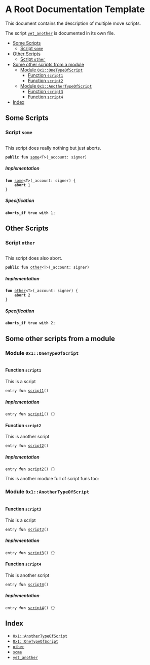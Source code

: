 

<a name="@A_Root_Documentation_Template_0"></a>

# A Root Documentation Template


This document contains the description of multiple move scripts.

The script <code><a href="root_template_script3.md#yet_another">yet_another</a></code> is documented in its own file.

-  [Some Scripts](#@Some_Scripts_1)
    -  [Script `some`](#some)
-  [Other Scripts](#@Other_Scripts_2)
    -  [Script `other`](#other)
-  [Some other scripts from a module](#@Some_other_scripts_from_a_module_3)
    -  [Module `0x1::OneTypeOfScript`](#0x1_OneTypeOfScript)
        -  [Function `script1`](#0x1_OneTypeOfScript_script1)
        -  [Function `script2`](#0x1_OneTypeOfScript_script2)
    -  [Module `0x1::AnotherTypeOfScript`](#0x1_AnotherTypeOfScript)
        -  [Function `script3`](#0x1_AnotherTypeOfScript_script3)
        -  [Function `script4`](#0x1_AnotherTypeOfScript_script4)
-  [Index](#@Index_4)



<a name="@Some_Scripts_1"></a>

## Some Scripts



<a name="some"></a>

### Script `some`



<pre><code></code></pre>


This script does really nothing but just aborts.


<pre><code><b>public</b> <b>fun</b> <a href="root.md#some">some</a>&lt;T&gt;(_account: signer)
</code></pre>



##### Implementation


<pre><code><b>fun</b> <a href="root.md#some">some</a>&lt;T&gt;(_account: signer) {
    <b>abort</b> 1
}
</code></pre>



##### Specification



<pre><code><b>aborts_if</b> <b>true</b> <b>with</b> 1;
</code></pre>





<a name="@Other_Scripts_2"></a>

## Other Scripts



<a name="other"></a>

### Script `other`



<pre><code></code></pre>


This script does also abort.


<pre><code><b>public</b> <b>fun</b> <a href="root.md#other">other</a>&lt;T&gt;(_account: signer)
</code></pre>



##### Implementation


<pre><code><b>fun</b> <a href="root.md#other">other</a>&lt;T&gt;(_account: signer) {
    <b>abort</b> 2
}
</code></pre>



##### Specification



<pre><code><b>aborts_if</b> <b>true</b> <b>with</b> 2;
</code></pre>





<a name="@Some_other_scripts_from_a_module_3"></a>

## Some other scripts from a module



<a name="0x1_OneTypeOfScript"></a>

### Module `0x1::OneTypeOfScript`



<pre><code></code></pre>



<a name="0x1_OneTypeOfScript_script1"></a>

#### Function `script1`

This is a script


<pre><code>entry <b>fun</b> <a href="root.md#0x1_OneTypeOfScript_script1">script1</a>()
</code></pre>



##### Implementation


<pre><code>entry <b>fun</b> <a href="root.md#0x1_OneTypeOfScript_script1">script1</a>() {}
</code></pre>



<a name="0x1_OneTypeOfScript_script2"></a>

#### Function `script2`

This is another script


<pre><code>entry <b>fun</b> <a href="root.md#0x1_OneTypeOfScript_script2">script2</a>()
</code></pre>



##### Implementation


<pre><code>entry <b>fun</b> <a href="root.md#0x1_OneTypeOfScript_script2">script2</a>() {}
</code></pre>




This is another module full of script funs too:


<a name="0x1_AnotherTypeOfScript"></a>

### Module `0x1::AnotherTypeOfScript`



<pre><code></code></pre>



<a name="0x1_AnotherTypeOfScript_script3"></a>

#### Function `script3`

This is a script


<pre><code>entry <b>fun</b> <a href="root.md#0x1_AnotherTypeOfScript_script3">script3</a>()
</code></pre>



##### Implementation


<pre><code>entry <b>fun</b> <a href="root.md#0x1_AnotherTypeOfScript_script3">script3</a>() {}
</code></pre>



<a name="0x1_AnotherTypeOfScript_script4"></a>

#### Function `script4`

This is another script


<pre><code>entry <b>fun</b> <a href="root.md#0x1_AnotherTypeOfScript_script4">script4</a>()
</code></pre>



##### Implementation


<pre><code>entry <b>fun</b> <a href="root.md#0x1_AnotherTypeOfScript_script4">script4</a>() {}
</code></pre>





<a name="@Index_4"></a>

## Index


-  [`0x1::AnotherTypeOfScript`](root.md#0x1_AnotherTypeOfScript)
-  [`0x1::OneTypeOfScript`](root.md#0x1_OneTypeOfScript)
-  [`other`](root.md#other)
-  [`some`](root.md#some)
-  [`yet_another`](root_template_script3.md#yet_another)
